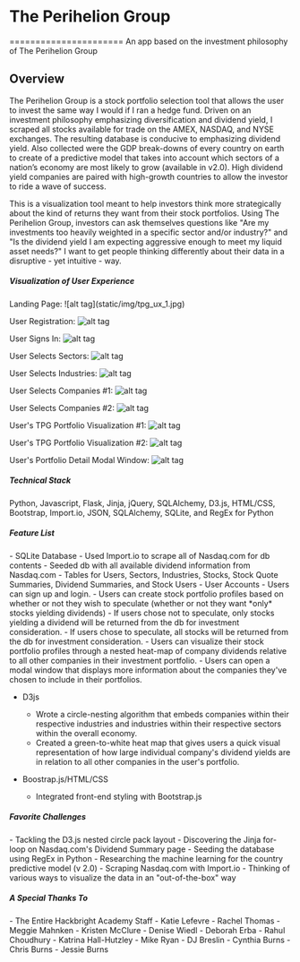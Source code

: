 # The Perihelion Group
======================
An app based on the investment philosophy of The Perihelion Group

<h2>Overview</h2>
The Perihelion Group is a stock portfolio selection tool that allows the user to invest the same way I would if I ran a hedge fund. Driven on an investment philosophy emphasizing diversification and dividend yield, I scraped all stocks available for trade on the AMEX, NASDAQ, and NYSE exchanges. The resulting database is conducive to emphasizing dividend yield. Also collected were the GDP break-downs of every country on earth to create of a predictive model that takes into account which sectors of a nation’s economy are most likely to grow (available in v2.0). High dividend yield companies are paired with high-growth countries to allow the investor to ride a wave of success.

This is a visualization tool meant to help investors think more strategically about the kind of returns they want from their stock portfolios.  Using The Perihelion Group, investors can ask themselves questions like "Are my investments too heavily weighted in a specific sector and/or industry?" and "Is the dividend yield I am expecting aggressive enough to meet my liquid asset needs?"  I want to get people thinking differently about their data in a disruptive - yet intuitive - way.

<h5> Visualization of User Experience </h5>
Landing Page:
![alt tag](static/img/tpg_ux_1.jpg)

User Registration:
![alt tag](static/img/tpg_ux_2.jpg)

User Signs In:
![alt tag](static/img/tpg_ux_3.jpg)

User Selects Sectors:
![alt tag](static/img/tpg_ux_4.jpg)

User Selects Industries:
![alt tag](static/img/tpg_ux_5.jpg)

User Selects Companies #1:
![alt tag](static/img/tpg_ux_6.jpg)

User Selects Companies #2:
![alt tag](static/img/tpg_ux_7.jpg)

User's TPG Portfolio Visualization #1:
![alt tag](static/img/tpg_ux_8.jpg)

User's TPG Portfolio Visualization #2:
![alt tag](static/img/tpg_ux_9.jpg)

User's Portfolio Detail Modal Window:
![alt tag](static/img/tpg_ux_10.jpg)

<h5> Technical Stack </h5>
Python, Javascript, Flask, Jinja, jQuery, SQLAlchemy, D3.js, HTML/CSS, Bootstrap, Import.io, JSON, SQLAlchemy, SQLite, and RegEx for Python

<h5> Feature List </h5>
- SQLite Database
  - Used Import.io to scrape all of Nasdaq.com for db contents 
  - Seeded db with all available dividend information from Nasdaq.com
  - Tables for Users, Sectors, Industries, Stocks, Stock Quote Summaries, Dividend Summaries, and Stock Users
- User Accounts
  - Users can sign up and login.
  - Users can create stock portfolio profiles based on whether or not they wish to speculate (whether or not they want *only* stocks yielding dividends)
    - If users chose not to speculate, only stocks yielding a dividend will be returned from the db for investment consideration.
    - If users chose to speculate, all stocks will be returned from the db for investment consideration.
  - Users can visualize their stock portfolio profiles through a nested heat-map of company dividends relative to all other companies in their investment portfolio.
  - Users can open a modal window that displays more information about the companies they've chosen to include in their portfolios.

- D3js
  - Wrote a circle-nesting algorithm that embeds companies within their respective industries and industries within their respective sectors within the overall economy.
  - Created a green-to-white heat map that gives users a quick visual representation of how large individual company's dividend yields are in relation to all other companies in the user's portfolio.

- Boostrap.js/HTML/CSS
  - Integrated front-end styling with Bootstrap.js

<h5> Favorite Challenges </h5>
- Tackling the D3.js nested circle pack layout
- Discovering the Jinja for-loop on Nasdaq.com's Dividend Summary page
- Seeding the database using RegEx in Python
- Researching the machine learning for the country predictive model (v 2.0) 
- Scraping Nasdaq.com with Import.io
- Thinking of various ways to visualize the data in an "out-of-the-box" way

<h5> A Special Thanks To </h5>
- The Entire Hackbright Academy Staff
- Katie Lefevre
- Rachel Thomas
- Meggie Mahnken
- Kristen McClure
- Denise Wiedl
- Deborah Erba
- Rahul Choudhury
- Katrina Hall-Hutzley
- Mike Ryan
- DJ Breslin
- Cynthia Burns
- Chris Burns
- Jessie Burns